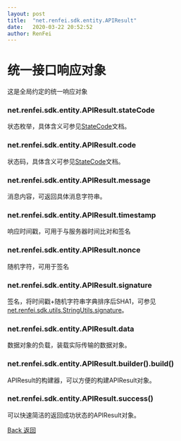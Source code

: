 ```yaml
---
layout: post
title:  "net.renfei.sdk.entity.APIResult"
date:   2020-03-22 20:52:52
author: RenFei
---
```


# 统一接口响应对象
这是全局约定的统一响应对象

### net.renfei.sdk.entity.APIResult.stateCode
状态枚举，具体含义可参见<a href="/docs/comm/StateCode.html" target="_black">StateCode</a>文档。
### net.renfei.sdk.entity.APIResult.code
状态码，具体含义可参见<a href="/docs/comm/StateCode.html" target="_black">StateCode</a>文档。
### net.renfei.sdk.entity.APIResult.message
消息内容，可返回具体消息字符串。
### net.renfei.sdk.entity.APIResult.timestamp
响应时间戳，可用于与服务器时间比对和签名
### net.renfei.sdk.entity.APIResult.nonce
随机字符，可用于签名
### net.renfei.sdk.entity.APIResult.signature
签名，将时间戳+随机字符串字典排序后SHA1，可参见<a href="/docs/utils/StringUtils.html" target="_black">net.renfei.sdk.utils.StringUtils.signature</a>。
### net.renfei.sdk.entity.APIResult.data
数据对象的负载，装载实际传输的数据对象。
### net.renfei.sdk.entity.APIResult.builder().build()
APIResult的构建器，可以方便的构建APIResult对象。
### net.renfei.sdk.entity.APIResult.success()
可以快速简洁的返回成功状态的APIResult对象。

<a href="/">Back 返回</a>
